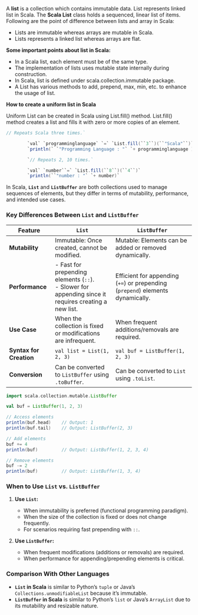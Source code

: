 A **list** is a collection which contains immutable data. List represents linked list in Scala. The **Scala List** class holds a sequenced, linear list of items.  
Following are the point of difference between lists and array in Scala:

- Lists are immutable whereas arrays are mutable in Scala.
- Lists represents a linked list whereas arrays are flat.

**Some important points about list in Scala:**

- In a Scala list, each element must be of the same type.
- The implementation of lists uses mutable state internally during construction.
- In Scala, list is defined under scala.collection.immutable package.
- A List has various methods to add, prepend, max, min, etc. to enhance the usage of list.

**How to create a uniform list in Scala**

Uniform List can be created in Scala using List.fill() method. List.fill() method creates a list and fills it with zero or more copies of an element.


```scala
// Repeats Scala three times.`

        `val` `programminglanguage` `=` `List.fill(``3``)(``"Scala"``)` 
        `println(` `"Programming Language : "` `+ programminglanguage )`

        `// Repeats 2, 10 times.`

        `val` `number``=` `List.fill(``8``)(``4``)`         
        `println(``"number : "` `+ number)`
```


In Scala, **`List`** and **`ListBuffer`** are both collections used to manage sequences of elements, but they differ in terms of mutability, performance, and intended use cases.

### **Key Differences Between `List` and `ListBuffer`**

| Feature                 | **`List`**                                                                                                | **`ListBuffer`**                                                               |
| ----------------------- | --------------------------------------------------------------------------------------------------------- | ------------------------------------------------------------------------------ |
| **Mutability**          | Immutable: Once created, cannot be modified.                                                              | Mutable: Elements can be added or removed dynamically.                         |
| **Performance**         | - Fast for prepending elements (`::`).  <br>- Slower for appending since it requires creating a new list. | Efficient for appending (`+=`) or prepending (`prepend`) elements dynamically. |
| **Use Case**            | When the collection is fixed or modifications are infrequent.                                             | When frequent additions/removals are required.                                 |
| **Syntax for Creation** | `val list = List(1, 2, 3)`                                                                                | `val buf = ListBuffer(1, 2, 3)`                                                |
| **Conversion**          | Can be converted to `ListBuffer` using `.toBuffer`.                                                       | Can be converted to `List` using `.toList`.                                    |

```scala
import scala.collection.mutable.ListBuffer

val buf = ListBuffer(1, 2, 3)

// Access elements
println(buf.head)    // Output: 1
println(buf.tail)    // Output: ListBuffer(2, 3)

// Add elements
buf += 4
println(buf)         // Output: ListBuffer(1, 2, 3, 4)

// Remove elements
buf -= 2
println(buf)         // Output: ListBuffer(1, 3, 4)

```

### **When to Use `List` vs. `ListBuffer`**

1. **Use `List`:**
    
    - When immutability is preferred (functional programming paradigm).
    - When the size of the collection is fixed or does not change frequently.
    - For scenarios requiring fast prepending with `::`.
2. **Use `ListBuffer`:**
    
    - When frequent modifications (additions or removals) are required.
    - When performance for appending/prepending elements is critical.



### **Comparison With Other Languages**

- **`List` in Scala** is similar to Python’s `tuple` or Java’s `Collections.unmodifiableList` because it’s immutable.
- **`ListBuffer` in Scala** is similar to Python’s `list` or Java’s `ArrayList` due to its mutability and resizable nature.

